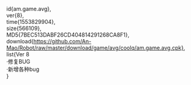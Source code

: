 id{am.game.avg},  
ver{8},  
time{1553829904},  
size{566109},  
MD5{7BEC513DABF26CD404814291268CA8F1},  
download{https://github.com/An-Mao/Robot/raw/master/download/game/avg/coolq/am.game.avg.cpk},  
list{Ver 8  
·修复BUG  
·新增各种bug    
}